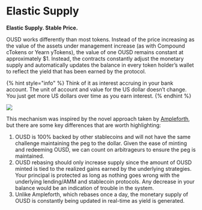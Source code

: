 # Elastic Supply

**Elastic Supply. Stable Price.**

OUSD works differently than most tokens. Instead of the price increasing as the value of the assets under management increase \(as with Compound cTokens or Yearn yTokens\), the value of one OUSD remains constant at approximately $1. Instead, the contracts constantly adjust the monetary supply and automatically updates the balance in every token holder’s wallet to reflect the yield that has been earned by the protocol.

{% hint style="info" %}
Think of it as interest accruing in your bank account. The unit of account and value for the US dollar doesn’t change. You just get more US dollars over time as you earn interest.
{% endhint %}

![](../.gitbook/assets/ousd_docs_graphics_4.png)

This mechanism was inspired by the novel approach taken by [Ampleforth](https://www.ampleforth.org/), but there are some key differences that are worth highlighting:

1. OUSD is 100% backed by other stablecoins and will not have the same challenge maintaining the peg to the dollar. Given the ease of minting and redeeming OUSD, we can count on arbitrageurs to ensure the peg is maintained.
2. OUSD rebasing should only increase supply since the amount of OUSD minted is tied to the realized gains earned by the underlying strategies. Your principal is protected as long as nothing goes wrong with the underlying lending/AMM and stablecoin protocols. Any decrease in your balance would be an indication of trouble in the system.
3. Unlike Ampleforth, which rebases once a day, the monetary supply of OUSD is constantly being updated in real-time as yield is generated.

